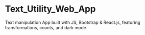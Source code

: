 # Text_Utility_Web_App
Text manipulation App built with JS, Bootstrap &amp; React.js, featuring transformations, counts, and dark mode.

